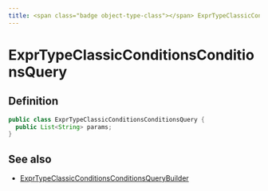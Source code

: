 ```yaml
---
title: <span class="badge object-type-class"></span> ExprTypeClassicConditionsConditionsQuery
---
```

# <span class="badge object-type-class"></span> ExprTypeClassicConditionsConditionsQuery

## Definition

```java
public class ExprTypeClassicConditionsConditionsQuery {
  public List<String> params;
}
```
## See also

 * <span class="badge builder"></span> [ExprTypeClassicConditionsConditionsQueryBuilder](./builder-ExprTypeClassicConditionsConditionsQueryBuilder.md)
